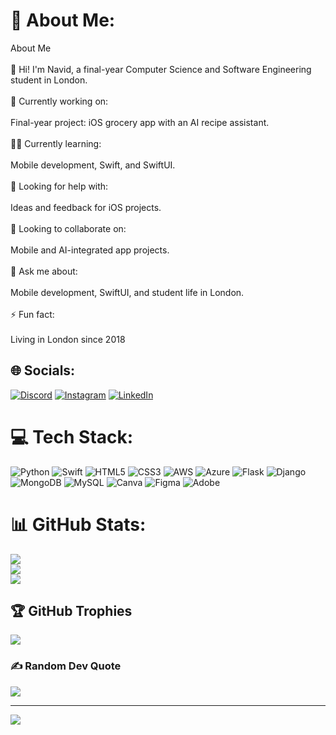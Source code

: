 # 💫 About Me:
About Me<br><br>👋 Hi! I'm Navid, a final-year Computer Science and Software Engineering student in London.<br><br>🔭 Currently working on:<br><br>Final-year project: iOS grocery app with an AI recipe assistant.<br><br>👨‍💻 Currently learning:<br><br>Mobile development, Swift, and SwiftUI.<br><br>🤝 Looking for help with:<br><br>Ideas and feedback for iOS projects.<br><br>👯 Looking to collaborate on:<br><br>Mobile and AI-integrated app projects.<br><br>💬 Ask me about:<br><br>Mobile development, SwiftUI, and student life in London.<br><br>⚡ Fun fact:<br><br>Living in London since 2018


## 🌐 Socials:
[![Discord](https://img.shields.io/badge/Discord-%237289DA.svg?logo=discord&logoColor=white)](https://discord.gg/Nav7250) [![Instagram](https://img.shields.io/badge/Instagram-%23E4405F.svg?logo=Instagram&logoColor=white)](https://instagram.com/navvid_) [![LinkedIn](https://img.shields.io/badge/LinkedIn-%230077B5.svg?logo=linkedin&logoColor=white)](https://linkedin.com/in/navid-lashkarian-333a7a216) 

# 💻 Tech Stack:
![Python](https://img.shields.io/badge/python-3670A0?style=for-the-badge&logo=python&logoColor=ffdd54) ![Swift](https://img.shields.io/badge/swift-F54A2A?style=for-the-badge&logo=swift&logoColor=white) ![HTML5](https://img.shields.io/badge/html5-%23E34F26.svg?style=for-the-badge&logo=html5&logoColor=white) ![CSS3](https://img.shields.io/badge/css3-%231572B6.svg?style=for-the-badge&logo=css3&logoColor=white) ![AWS](https://img.shields.io/badge/AWS-%23FF9900.svg?style=for-the-badge&logo=amazon-aws&logoColor=white) ![Azure](https://img.shields.io/badge/azure-%230072C6.svg?style=for-the-badge&logo=microsoftazure&logoColor=white) ![Flask](https://img.shields.io/badge/flask-%23000.svg?style=for-the-badge&logo=flask&logoColor=white) ![Django](https://img.shields.io/badge/django-%23092E20.svg?style=for-the-badge&logo=django&logoColor=white) ![MongoDB](https://img.shields.io/badge/MongoDB-%234ea94b.svg?style=for-the-badge&logo=mongodb&logoColor=white) ![MySQL](https://img.shields.io/badge/mysql-4479A1.svg?style=for-the-badge&logo=mysql&logoColor=white) ![Canva](https://img.shields.io/badge/Canva-%2300C4CC.svg?style=for-the-badge&logo=Canva&logoColor=white) ![Figma](https://img.shields.io/badge/figma-%23F24E1E.svg?style=for-the-badge&logo=figma&logoColor=white) ![Adobe](https://img.shields.io/badge/adobe-%23FF0000.svg?style=for-the-badge&logo=adobe&logoColor=white)
# 📊 GitHub Stats:
![](https://github-readme-stats.vercel.app/api?username=navidl&theme=dark&hide_border=false&include_all_commits=false&count_private=false)<br/>
![](https://github-readme-streak-stats.herokuapp.com/?user=navidl&theme=dark&hide_border=false)<br/>
![](https://github-readme-stats.vercel.app/api/top-langs/?username=navidl&theme=dark&hide_border=false&include_all_commits=false&count_private=false&layout=compact)

## 🏆 GitHub Trophies
![](https://github-profile-trophy.vercel.app/?username=navidl&theme=radical&no-frame=false&no-bg=true&margin-w=4)

### ✍️ Random Dev Quote
![](https://quotes-github-readme.vercel.app/api?type=horizontal&theme=radical)

---
[![](https://visitcount.itsvg.in/api?id=navidl&icon=0&color=0)](https://visitcount.itsvg.in)

<!-- Proudly created with GPRM ( https://gprm.itsvg.in ) -->
